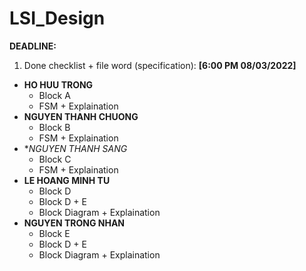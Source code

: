 # LSI_Design  
**DEADLINE:**  
1. Done checklist + file word (specification): **[6:00 PM 08/03/2022]**
- **HO HUU TRONG**
  - Block A  
  - FSM + Explaination  
- **NGUYEN THANH CHUONG**
  - Block B
  - FSM + Explaination  
- **NGUYEN THANH SANG* 
  - Block C
  - FSM + Explaination  
- **LE HOANG MINH TU**
  - Block D
  - Block D + E
  - Block Diagram + Explaination  
- **NGUYEN TRONG NHAN**
  - Block E
  - Block D + E
  - Block Diagram + Explaination  
